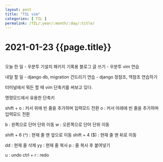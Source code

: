 ```yaml
---
layout: post
title: "TIL vim"
categories: [ TIL ]
permalink: /TIL/:year/:month/:day/:title/
---
```


# 2021-01-23 {{page.title}}
&nbsp;  
오늘 한 일
    - 우분투 기설치 패키지 기록용 블로그 글 쓰기
    - 우분투 vim 연습 

내일 할 일
    - django db, migration 건드리기 연습
    - django 정참조, 역참조 연습하기

터미널에서 뭐든 할 때 vim 단축키를 써보고 있다.

명령모드에서 유용한 단축키

shift + o : 커서 위에 빈 줄을 추가하며 입력모드 전환
o : 커서 아래에 빈 줄을 추가하며 입력모드 전환

b : 왼쪽으로 단어 단위 이동
w : 오른쪽으로 단어 단위 이동

shift + 6 (^) : 현재 줄 맨 앞으로 이동
shift + 4 ($) : 현재 줄 맨 뒤로 이동

dd : 현재 줄 삭제
yy : 현재 줄 복사
p : 줄 복사 후 붙여넣기

u : undo
ctrl + r : redo
